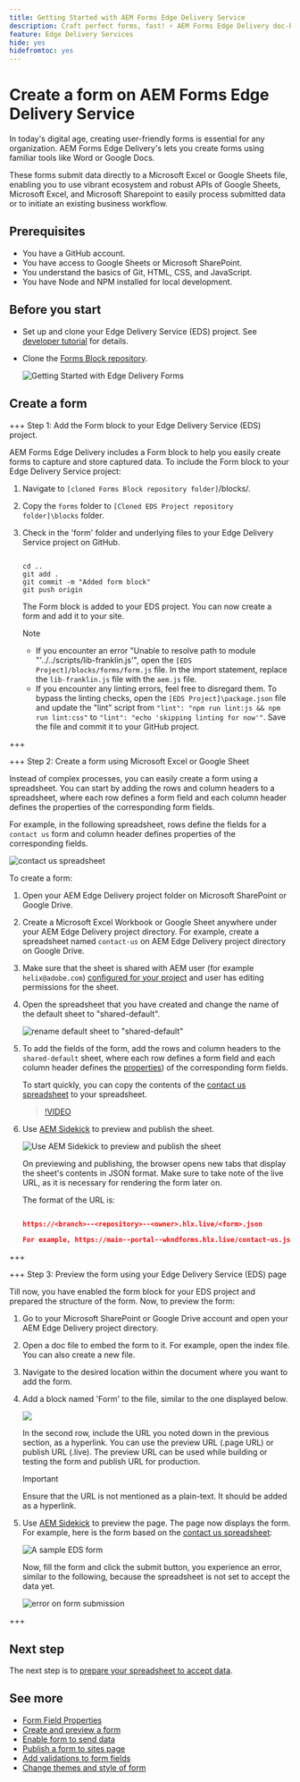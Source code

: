```yaml
---
title: Getting Started with AEM Forms Edge Delivery Service
description: Craft perfect forms, fast! ⚡ AEM Forms Edge Delivery doc-based authoring = blazing speed & SEO-friendly forms for happier users & search engines.
feature: Edge Delivery Services
hide: yes
hidefromtoc: yes
---
```


# Create a form on AEM Forms Edge Delivery Service

In today's digital age, creating user-friendly forms is essential for any organization. AEM Forms Edge Delivery's lets you create forms using familiar tools like Word or Google Docs. 

These forms submit data directly to a Microsoft Excel or Google Sheets file, enabling you to use vibrant ecosystem and robust APIs of Google Sheets, Microsoft Excel, and Microsoft Sharepoint to easily process submitted data or to initiate an existing business workflow.

## Prerequisites

* You have a GitHub account. 
* You have access to Google Sheets or Microsoft SharePoint.
* You understand the basics of Git, HTML, CSS, and JavaScript.
* You have Node and NPM installed for local development.

## Before you start

* Set up and clone your Edge Delivery Service (EDS) project. See [developer tutorial](https://www.aem.live/developer/tutorial) for details. 
* Clone the [Forms Block repository](https://github.com/adobe/afb).

    ![Getting Started with Edge Delivery Forms](/help/edge/assets/getting-started-with-eds-forms.png)


## Create a form


+++ Step 1: Add the Form block to your Edge Delivery Service (EDS) project.

AEM Forms Edge Delivery includes a Form block to help you easily create forms to capture and store captured data. To include the Form block to your Edge Delivery Service project: 

1. Navigate to `[cloned Forms Block repository folder]`/blocks/.

1. Copy the `forms` folder to `[Cloned EDS Project repository folder]\blocks` folder. 

1. Check in the 'form' folder and underlying files to your Edge Delivery Service project on GitHub. 

    ```Shell 

    cd ..
    git add .
    git commit -m "Added form block"
    git push origin

    ```

    The Form block is added to your EDS project. You can now create a form and add it to your site. 

    >[!NOTE] 
    >
    > * If you encounter an error "Unable to resolve path to module "'../../scripts/lib-franklin.js'", open the `[EDS Project]/blocks/forms/form.js` file. In the import statement, replace the `lib-franklin.js` file with the `aem.js` file.
    > * If you encounter any linting errors, feel free to disregard them. To bypass the linting checks, open the `[EDS Project]\package.json` file and update the "lint" script from `"lint": "npm run lint:js && npm run lint:css"` to `"lint": "echo 'skipping linting for now'"`. Save the file and commit it to your GitHub project.

+++

+++ Step 2: Create a form using Microsoft Excel or Google Sheet


Instead of complex processes, you can easily create a form using a spreadsheet. You can start by adding the rows and column headers to a spreadsheet, where each row defines a form field and each column header defines the properties of the corresponding form fields.

For example, in the following spreadsheet, rows define the fields for a `contact us` form and column header defines properties of the corresponding fields. 

![contact us spreadsheet](/help/edge/assets/contact-us-form-spreadsheet.png)

To create a form: 

1. Open your AEM Edge Delivery project folder on Microsoft SharePoint or Google Drive.  

1. Create a Microsoft Excel Workbook or Google Sheet anywhere under your AEM Edge Delivery project directory. For example, create a spreadsheet named `contact-us` on AEM Edge Delivery project directory on Google Drive. 

1. Make sure that the sheet is shared with AEM user (for example `helix@adobe.com`) [configured for your project](https://www.aem.live/docs/setup-customer-sharepoint) and user has editing permissions for the sheet. 

1. Open the spreadsheet that you have created and change the name of the default sheet to "shared-default". 

    ![rename default sheet to "shared-default"](/help/edge/assets/rename-sheet-to-shared-default.png)

1. To add the fields of the form, add the rows and column headers to the `shared-default` sheet, where each row defines a form field and each column header defines the [properties](/help/edge/docs/forms/eds-form-field-properties)) of the corresponding form fields. 

    To start quickly, you can copy the contents of the [contact us spreadsheet](https://docs.google.com/spreadsheets/d/12jvYjo1a3GOV30IqPY6_7YaCQtUmzWpFhoiOHDcjB28/edit?usp=drive_link) to your spreadsheet.

    >[!VIDEO](https://video.tv.adobe.com/v/3427468?quality=12&learn=on)

1. Use [AEM Sidekick](https://www.aem.live/developer/tutorial#preview-and-publish-your-content) to preview and publish the sheet. 

    ![Use AEM Sidekick to preview and publish the sheet](/help/edge/assets/preview-form.png)

    On previewing and publishing, the browser opens new tabs that display the sheet's contents in JSON format. Make sure to take note of the live URL, as it is necessary for rendering the form later on.

    The format of the URL is:

    ```JSON

    https://<branch>--<repository>--<owner>.hlx.live/<form>.json

    For example, https://main--portal--wkndforms.hlx.live/contact-us.json

    ```

+++

+++ Step 3: Preview the form using your Edge Delivery Service (EDS) page


Till now, you have enabled the form block for your EDS project and prepared the structure of the form. Now, to preview the form:

1. Go to your Microsoft SharePoint or Google Drive account and open your AEM Edge Delivery project directory.

1. Open a doc file to embed the form to it. For example, open the index file. You can also create a new file. 

1. Navigate to the desired location within the document where you want to add the form.

1. Add a block named 'Form' to the file, similar to the one displayed below. 

    ![](/help/edge/assets/form-block-in-sites-page-example.png)

    In the second row, include the URL you noted down in the previous section, as a hyperlink. You can use the preview URL (.page URL) or publish URL (.live). The preview URL can be used while building or testing the form and publish URL for production. 

    >[!IMPORTANT]
    >
    >
    > Ensure that the URL is not mentioned as a plain-text. It should be added as a hyperlink. 

1. Use [AEM Sidekick](https://www.aem.live/developer/tutorial#preview-and-publish-your-content) to preview the page. The page now displays the form. For example, here is the form based on the [contact us spreadsheet](https://docs.google.com/spreadsheets/d/12jvYjo1a3GOV30IqPY6_7YaCQtUmzWpFhoiOHDcjB28/edit?usp=drive_link): 


    ![A sample EDS form](/help/edge/assets/eds-form.png)

    Now, fill the form and click the submit button, you experience an error, similar to the following, because the spreadsheet is not set to accept the data yet. 

    ![error on form submission](/help/edge/assets/form-error.png)

+++


## Next step

   The next step is to [prepare your spreadsheet to accept data](/help/edge/docs/forms/submit-forms.md). 



## See more

* [Form Field Properties](/help/edge/docs/forms/eds-form-field-properties)
* [Create and preview a form](/help/edge/docs/forms/create-forms.md)
* [Enable form to send data](/help/edge/docs/forms/submit-forms.md)
* [Publish a form to sites page](/help/edge/docs/forms/publish-eds-forms.md)
* [Add validations to form fields](/help/edge/docs/forms/validate-forms.md)
* [Change themes and style of form](/help/edge/docs/forms/style-theme-forms.md)
